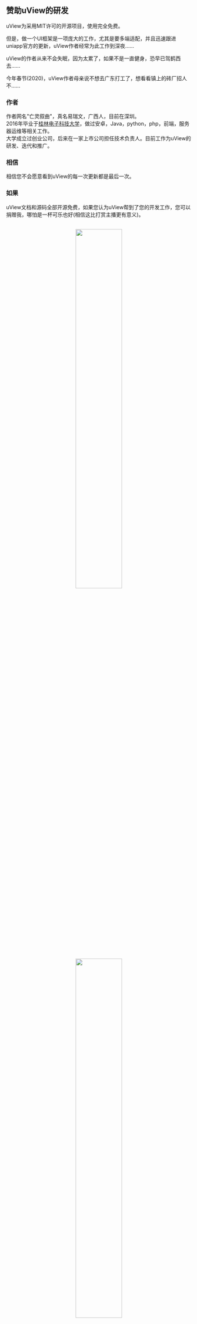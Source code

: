 ## 赞助uView的研发

uView为采用MIT许可的开源项目，使用完全免费。  

但是，做一个UI框架是一项庞大的工作，尤其是要多端适配，并且迅速跟进uniapp官方的更新，uView作者经常为此工作到深夜……  

uView的作者从来不会失眠，因为太累了，如果不是一直健身，恐早已驾鹤西去……  

今年春节(2020)，uView作者母亲说不想去广东打工了，想看看镇上的砖厂招人不……  


### 作者

作者网名"亡灵叙曲"，真名易瑞文，广西人，目前在深圳。  
2016年毕业于[桂林电子科技大学](https://baike.baidu.com/item/%E6%A1%82%E6%9E%97%E7%94%B5%E5%AD%90%E7%A7%91%E6%8A%80%E5%A4%A7%E5%AD%A6/750205)，做过安卓，Java，python，php，前端，服务器运维等相关工作。  
大学成立过创业公司，后来在一家上市公司担任技术负责人。目前工作为uView的研发、迭代和推广。


### 相信

相信您不会愿意看到uView的每一次更新都是最后一次。


### 如果

uView文档和源码全部开源免费，如果您认为uView帮到了您的开发工作，您可以捐赠我，哪怕是一杯可乐也好(相信这比打赏主播更有意义)。

<div class="container-fluid">
	<div class="row">
		<div class="col-sm-6 col-md-6 col-xs-12 sponsor-type">
			<img src="/common/wechat.png" />
		</div>
		<div class="col-sm-6 col-md-6 col-xs-12 sponsor-type">
			<img src="/common/alipay.png" />
		</div>
	</div>
</div>


### 赞助商

uView拥有众多用户，且文档详尽，经得起推敲，受得住考验，官方网站每天有大量访问者，如果您认为这些有助于您公司的业务推广，可以成为uView的赞助商，
我们会在适当的位置展示您的推广内容。  

赞助请联系QQ(注明赞助)：1416956117


<style scoped>
.sponsor-type {
	text-align: center;
	margin: 30px 0;
}

.sponsor-type img {
	width: 50%;
}
</style>